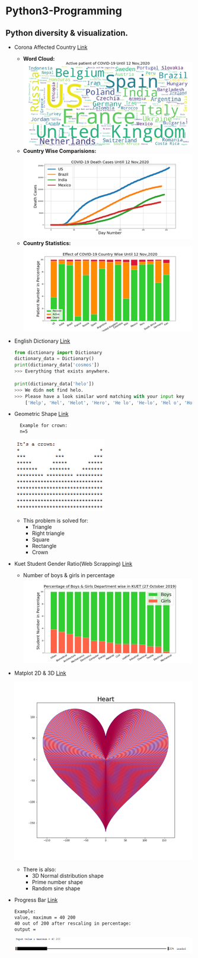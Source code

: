 # Python3-Programming #

## Python diversity & visualization. ##

*  Corona Affected Country [ Link ](Corona%20Affected%20Country)
   * **Word Cloud:**
    ![Word Cloud](Corona%20Affected%20Country/Images/Corona%20Stats%20Country%20wise.png)
   * **Country Wise Comparisions:**
    ![Country Comparisions](Corona%20Affected%20Country/Images/COVID-19%20Death%20Cases%20Comparision%20Graph%20in%20US%20Brazil%20India%20Mexico.png)
   * **Country Statistics:**
    ![Country Statistics](Corona%20Affected%20Country/Images/Corona.png)


* English Dictionary [ Link ](English%20Dictionary)
  ```python
  from dictionary import Dictionary
  dictionary_data = Dictionary()
  print(dictionary_data['cosmos'])
  >>> Everything that exists anywhere.

  print(dictionary_data['helo'])
  >>> We didn not find helo.
  >>> Please have a look similar word matching with your input key
      ['Help', 'Hel', 'Helot', 'Hero', 'He lo', 'He-lo', 'Hel o', 'Hole', 'Hello', 'Halo', 'Hell', 'Held']
  ```
      
* Geometric Shape [ Link ](Geometric%20Shape)
  ``` 
    Example for crown:
    n=5 
  ```
  ![A Crown](Geometric%20Shape/Crown.png)
    
   * This problem is solved for:
      * Triangle
      * Right triangle
      * Square
      * Rectangle
      * Crown
* Kuet Student Gender Ratio(Web Scrapping) [ Link ](Kuet%20Student%20Gender%20Ratio)
  * Number of boys & girls in percentage
  ![Gender ratio](Kuet%20Student%20Gender%20Ratio/Images/Percentage%20of%20Boys%20%26%20Girls%20Department%20wise%20in%20KUET%20(27%20October%202019).png)
  
* Matplot 2D & 3D [ Link ](Matplot%202D%20%26%203D)

  ![ Heart ](Matplot%202D%20%26%203D/Images/Heart.png)
  * There is also:
      * 3D Normal distribution shape
      * Prime number shape
      * Random sine shape
  
* Progress Bar [ Link ](Progress%20Bar)
  ```
  Example:
  value, maximum = 40 200
  40 out of 200 after rescaling in percentage:
  output = 
  ```
  ![ Progress Bar ](Progress%20Bar/progress%20bar.png)
